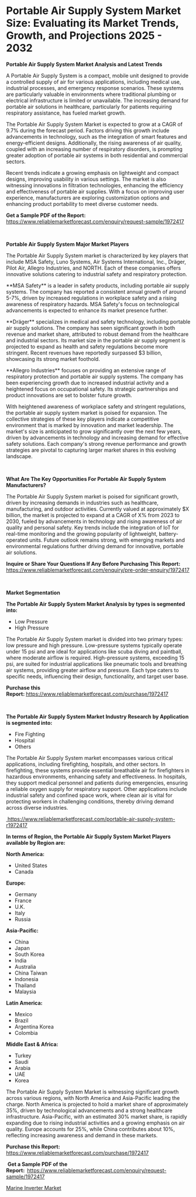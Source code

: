 <p><h1>Portable Air Supply System Market Size: Evaluating its Market Trends, Growth, and Projections 2025 - 2032</h1></p><p><strong>Portable Air Supply System Market Analysis and Latest Trends</strong></p>
<p><p>A Portable Air Supply System is a compact, mobile unit designed to provide a controlled supply of air for various applications, including medical use, industrial processes, and emergency response scenarios. These systems are particularly valuable in environments where traditional plumbing or electrical infrastructure is limited or unavailable. The increasing demand for portable air solutions in healthcare, particularly for patients requiring respiratory assistance, has fueled market growth.</p><p>The Portable Air Supply System Market is expected to grow at a CAGR of 9.7% during the forecast period. Factors driving this growth include advancements in technology, such as the integration of smart features and energy-efficient designs. Additionally, the rising awareness of air quality, coupled with an increasing number of respiratory disorders, is prompting greater adoption of portable air systems in both residential and commercial sectors. </p><p>Recent trends indicate a growing emphasis on lightweight and compact designs, improving usability in various settings. The market is also witnessing innovations in filtration technologies, enhancing the efficiency and effectiveness of portable air supplies. With a focus on improving user experience, manufacturers are exploring customization options and enhancing product portability to meet diverse customer needs.</p></p>
<p><strong>Get a Sample PDF of the Report:&nbsp;</strong> <a href="https://www.reliablemarketforecast.com/enquiry/request-sample/1972417?utm_campaign=2518&utm_medium=2&utm_source=Github&utm_content=ia&utm_term=20022025&utm_id=portable-air-supply-system">https://www.reliablemarketforecast.com/enquiry/request-sample/1972417</a></p>
<p>&nbsp;</p>
<p><strong>Portable Air Supply System Major Market Players</strong></p>
<p><p>The Portable Air Supply System market is characterized by key players that include MSA Safety, Luno Systems, Air Systems International, Inc., Dräger, Pilot Air, Allegro Industries, and NORTH. Each of these companies offers innovative solutions catering to industrial safety and respiratory protection.</p><p>**MSA Safety** is a leader in safety products, including portable air supply systems. The company has reported a consistent annual growth of around 5-7%, driven by increased regulations in workplace safety and a rising awareness of respiratory hazards. MSA Safety's focus on technological advancements is expected to enhance its market presence further.</p><p>**Dräger** specializes in medical and safety technology, including portable air supply solutions. The company has seen significant growth in both revenue and market share, attributed to robust demand from the healthcare and industrial sectors. Its market size in the portable air supply segment is projected to expand as health and safety regulations become more stringent. Recent revenues have reportedly surpassed $3 billion, showcasing its strong market foothold.</p><p>**Allegro Industries** focuses on providing an extensive range of respiratory protection and portable air supply systems. The company has been experiencing growth due to increased industrial activity and a heightened focus on occupational safety. Its strategic partnerships and product innovations are set to bolster future growth.</p><p>With heightened awareness of workplace safety and stringent regulations, the portable air supply system market is poised for expansion. The collective strategies of these key players indicate a competitive environment that is marked by innovation and market leadership. The market's size is anticipated to grow significantly over the next few years, driven by advancements in technology and increasing demand for effective safety solutions. Each company's strong revenue performance and growth strategies are pivotal to capturing larger market shares in this evolving landscape.</p></p>
<p>&nbsp;</p>
<p><strong>What Are The Key Opportunities For Portable Air Supply System Manufacturers?</strong></p>
<p><p>The Portable Air Supply System market is poised for significant growth, driven by increasing demands in industries such as healthcare, manufacturing, and outdoor activities. Currently valued at approximately $X billion, the market is projected to expand at a CAGR of X% from 2023 to 2030, fueled by advancements in technology and rising awareness of air quality and personal safety. Key trends include the integration of IoT for real-time monitoring and the growing popularity of lightweight, battery-operated units. Future outlook remains strong, with emerging markets and environmental regulations further driving demand for innovative, portable air solutions.</p></p>
<p><strong>Inquire or Share Your Questions If Any Before Purchasing This Report:</strong> <a href="https://www.reliablemarketforecast.com/enquiry/pre-order-enquiry/1972417?utm_campaign=2518&utm_medium=2&utm_source=Github&utm_content=ia&utm_term=20022025&utm_id=portable-air-supply-system">https://www.reliablemarketforecast.com/enquiry/pre-order-enquiry/1972417</a></p>
<p>&nbsp;</p>
<p><strong>Market Segmentation</strong></p>
<p><strong>The Portable Air Supply System Market Analysis by types is segmented into:</strong></p>
<p><ul><li>Low Pressure</li><li>High Pressure</li></ul></p>
<p><p>The Portable Air Supply System market is divided into two primary types: low pressure and high pressure. Low-pressure systems typically operate under 15 psi and are ideal for applications like scuba diving and paintball, where moderate airflow is required. High-pressure systems, exceeding 15 psi, are suited for industrial applications like pneumatic tools and breathing air systems, providing greater airflow and pressure. Each type caters to specific needs, influencing their design, functionality, and target user base.</p></p>
<p><strong>Purchase this Report:&nbsp;</strong><a href="https://www.reliablemarketforecast.com/purchase/1972417?utm_campaign=2518&utm_medium=2&utm_source=Github&utm_content=ia&utm_term=20022025&utm_id=portable-air-supply-system">https://www.reliablemarketforecast.com/purchase/1972417</a></p>
<p>&nbsp;</p>
<p><strong>The Portable Air Supply System Market Industry Research by Application is segmented into:</strong></p>
<p><ul><li>Fire Fighting</li><li>Hospital</li><li>Others</li></ul></p>
<p><p>The Portable Air Supply System market encompasses various critical applications, including firefighting, hospitals, and other sectors. In firefighting, these systems provide essential breathable air for firefighters in hazardous environments, enhancing safety and effectiveness. In hospitals, they support medical personnel and patients during emergencies, ensuring a reliable oxygen supply for respiratory support. Other applications include industrial safety and confined space work, where clean air is vital for protecting workers in challenging conditions, thereby driving demand across diverse industries.</p></p>
<p><a href="https://www.reliablemarketforecast.com/portable-air-supply-system-r1972417?utm_campaign=2518&utm_medium=2&utm_source=Github&utm_content=ia&utm_term=20022025&utm_id=portable-air-supply-system">&nbsp;https://www.reliablemarketforecast.com/portable-air-supply-system-r1972417</a></p>
<p><strong>In terms of Region, the Portable Air Supply System Market Players available by Region are:</strong></p>
<p>
    <p> <strong> North America: </strong>
        <ul>
            <li>United States</li>
            <li>Canada</li>
        </ul>
        </p> 
    <p> <strong> Europe: </strong>
        <ul>
            <li>Germany</li>
            <li>France</li>
            <li>U.K.</li>
            <li>Italy</li>
            <li>Russia</li>
        </ul>
        </p> 
    <p> <strong> Asia-Pacific: </strong>
        <ul>
            <li>China</li>
            <li>Japan</li>
            <li>South Korea</li>
            <li>India</li>
            <li>Australia</li>
            <li>China Taiwan</li>
            <li>Indonesia</li>
            <li>Thailand</li>
            <li>Malaysia</li>
        </ul>
        </p> 
    <p> <strong> Latin America: </strong>
        <ul>
            <li>Mexico</li>
            <li>Brazil</li>
            <li>Argentina Korea</li>
            <li>Colombia</li>
        </ul>
        </p> 
    <p> <strong> Middle East & Africa: </strong>
        <ul>
            <li>Turkey</li>
            <li>Saudi</li>
            <li>Arabia</li>
            <li>UAE</li>
            <li>Korea</li>
        </ul>
    </p>
    </p>
<p><p>The Portable Air Supply System Market is witnessing significant growth across various regions, with North America and Asia-Pacific leading the charge. North America is projected to hold a market share of approximately 35%, driven by technological advancements and a strong healthcare infrastructure. Asia-Pacific, with an estimated 30% market share, is rapidly expanding due to rising industrial activities and a growing emphasis on air quality. Europe accounts for 25%, while China contributes about 10%, reflecting increasing awareness and demand in these markets.</p></p>
<p><strong>Purchase this Report: </strong><a href="https://www.reliablemarketforecast.com/purchase/1972417?utm_campaign=2518&utm_medium=2&utm_source=Github&utm_content=ia&utm_term=20022025&utm_id=portable-air-supply-system">https://www.reliablemarketforecast.com/purchase/1972417</a></p>
<p>&nbsp;<strong>Get a Sample PDF of the Report:&nbsp;&nbsp;</strong><a href="https://www.reliablemarketforecast.com/enquiry/request-sample/1972417?utm_campaign=2518&utm_medium=2&utm_source=Github&utm_content=ia&utm_term=20022025&utm_id=portable-air-supply-system">https://www.reliablemarketforecast.com/enquiry/request-sample/1972417</a></p>
<p><strong></strong></p>
<p><p><a href="https://github.com/dolorespeddico90/Market-Research-Report-List-1/blob/main/marine-inverter-market.md?utm_campaign=2518&utm_medium=2&utm_source=Github&utm_content=ia&utm_term=20022025&utm_id=portable-air-supply-system">Marine Inverter Market</a></p></p>